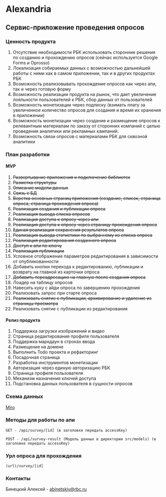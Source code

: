 # Alexandria

## Сервис-приложение проведения опросов

### Ценность продукта
1. Отсутствие необходимости РБК использовать сторонние решения по созданию и прохождению опросов (сейчас используется Google Forms и Oprosso)
2. Локализация собираемых данных с возможностью дальнейшей работы с ними как в самом приложении, так и в других продуктах РБК
3. Возможность реализовывать прохождение опросов как через апи, так и через готовую форму
4. Возможность реализации продукта на рынок, что дает увеличение лояльности пользователей к РБК, сбор данных от пользователей
5. Возможность монетизации через подписку (взимать плату за увеличенное количество опросов для создания и время их хранения в приложении)
6. Возможность монетизации через создание и размещение опросов к релевантным материалам по заказу от сторонних компаний с целью проведения аналитики или рекламных кампаний.
7. Возможность связи опросов с материалами РБК для сквозной аналитики

### План разработки
#### MVP
1. ~~Развертывание приложения и подключение библиотек~~
2. ~~Разметка структуры~~
3. ~~Описание модели данных~~
4. ~~Связь с БД~~
5. ~~Верстка основных страниц приложения (создание, список, страница опроса, страница прохождения опроса)~~
6. ~~Реализация создания и публикации опроса~~
7. ~~Реализация вывода списка опросов~~
8. ~~Реализация доступа к опросу через апи~~
9. ~~Реализация доступа к опросу через страницу прохождения опроса~~
10. ~~Единая реализация сохранения результатов опроса~~
11. ~~Реализация вывода статистики по выбранному из списка опроса~~
12. ~~Реализация редактирования созданного опроса~~
13. ~~Доступ к апи по ключу~~
14. ~~Реализация публикации~~
15. Условное отображение параметров редактирования в зависимости от опубликованности
16. Добавить кнопки перехода к редактированию, публикации и возврату на главной из карточки опроса
17. ~~Добавить переадресацию на главную после создания опроса~~
18. Лоадер на таблицу опросов
19. Навесить куку с айди опроса по завершению прохождения
20. Реализовать запрос при старте опроса
21. ~~Реализовать снятие с публикации, архивирование и удаление из страницы просмотра~~
22. Реализовать снятие с публикации из редактирования

#### Релиз продукта
1. Поддержка загрузки изображений и видео
2. Страница редактирования профиля пользователя
3. Поддержка маркдаун в строках ввода
4. Размещение на домене
5. Выполнить Todo проекта и рефакторинг
6. Посадочная страница
7. Разработка инструментов монетизации
8. Авторизация через единую авторизацию РБК
9. Страница профиля пользователя
10. Механизм назначения ключей доступа
11. Подстановка данных пользователя в сущности опросов

### Схема данных

[Miro](https://miro.com/app/board/uXjVM56EpXI=/)

### Методы для работы по апи

```
GET - /api/survey/[id] (в заголовке передать accessKey)

POST - /api/survey-result (Модель данных в директории src/models) (в заголовке передать accessKey)

```

### Урл опроса для прохождения

```
(url)/survey/[id]
```

### Контакты

Бинецкий Алексей - [abinetskiy@rbc.ru](mailto:abinetskiy@rbc.ru)